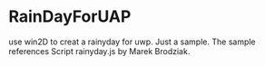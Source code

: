 # RainDayForUAP
use win2D to creat a rainyday for uwp. Just a sample.
The sample references Script rainyday.js by Marek Brodziak.
